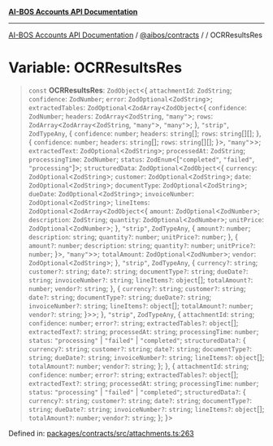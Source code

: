 [**AI-BOS Accounts API Documentation**](../../../README.md)

***

[AI-BOS Accounts API Documentation](../../../README.md) / [@aibos/contracts](../README.md) / [](../README.md) / OCRResultsRes

# Variable: OCRResultsRes

> `const` **OCRResultsRes**: `ZodObject`\<\{ `attachmentId`: `ZodString`; `confidence`: `ZodNumber`; `error`: `ZodOptional`\<`ZodString`\>; `extractedTables`: `ZodOptional`\<`ZodArray`\<`ZodObject`\<\{ `confidence`: `ZodNumber`; `headers`: `ZodArray`\<`ZodString`, `"many"`\>; `rows`: `ZodArray`\<`ZodArray`\<`ZodString`, `"many"`\>, `"many"`\>; \}, `"strip"`, `ZodTypeAny`, \{ `confidence`: `number`; `headers`: `string`[]; `rows`: `string`[][]; \}, \{ `confidence`: `number`; `headers`: `string`[]; `rows`: `string`[][]; \}\>, `"many"`\>\>; `extractedText`: `ZodOptional`\<`ZodString`\>; `processedAt`: `ZodString`; `processingTime`: `ZodNumber`; `status`: `ZodEnum`\<\[`"completed"`, `"failed"`, `"processing"`\]\>; `structuredData`: `ZodOptional`\<`ZodObject`\<\{ `currency`: `ZodOptional`\<`ZodString`\>; `customer`: `ZodOptional`\<`ZodString`\>; `date`: `ZodOptional`\<`ZodString`\>; `documentType`: `ZodOptional`\<`ZodString`\>; `dueDate`: `ZodOptional`\<`ZodString`\>; `invoiceNumber`: `ZodOptional`\<`ZodString`\>; `lineItems`: `ZodOptional`\<`ZodArray`\<`ZodObject`\<\{ `amount`: `ZodOptional`\<`ZodNumber`\>; `description`: `ZodString`; `quantity`: `ZodOptional`\<`ZodNumber`\>; `unitPrice`: `ZodOptional`\<`ZodNumber`\>; \}, `"strip"`, `ZodTypeAny`, \{ `amount?`: `number`; `description`: `string`; `quantity?`: `number`; `unitPrice?`: `number`; \}, \{ `amount?`: `number`; `description`: `string`; `quantity?`: `number`; `unitPrice?`: `number`; \}\>, `"many"`\>\>; `totalAmount`: `ZodOptional`\<`ZodNumber`\>; `vendor`: `ZodOptional`\<`ZodString`\>; \}, `"strip"`, `ZodTypeAny`, \{ `currency?`: `string`; `customer?`: `string`; `date?`: `string`; `documentType?`: `string`; `dueDate?`: `string`; `invoiceNumber?`: `string`; `lineItems?`: `object`[]; `totalAmount?`: `number`; `vendor?`: `string`; \}, \{ `currency?`: `string`; `customer?`: `string`; `date?`: `string`; `documentType?`: `string`; `dueDate?`: `string`; `invoiceNumber?`: `string`; `lineItems?`: `object`[]; `totalAmount?`: `number`; `vendor?`: `string`; \}\>\>; \}, `"strip"`, `ZodTypeAny`, \{ `attachmentId`: `string`; `confidence`: `number`; `error?`: `string`; `extractedTables?`: `object`[]; `extractedText?`: `string`; `processedAt`: `string`; `processingTime`: `number`; `status`: `"processing"` \| `"failed"` \| `"completed"`; `structuredData?`: \{ `currency?`: `string`; `customer?`: `string`; `date?`: `string`; `documentType?`: `string`; `dueDate?`: `string`; `invoiceNumber?`: `string`; `lineItems?`: `object`[]; `totalAmount?`: `number`; `vendor?`: `string`; \}; \}, \{ `attachmentId`: `string`; `confidence`: `number`; `error?`: `string`; `extractedTables?`: `object`[]; `extractedText?`: `string`; `processedAt`: `string`; `processingTime`: `number`; `status`: `"processing"` \| `"failed"` \| `"completed"`; `structuredData?`: \{ `currency?`: `string`; `customer?`: `string`; `date?`: `string`; `documentType?`: `string`; `dueDate?`: `string`; `invoiceNumber?`: `string`; `lineItems?`: `object`[]; `totalAmount?`: `number`; `vendor?`: `string`; \}; \}\>

Defined in: [packages/contracts/src/attachments.ts:263](https://github.com/pohlai88/accounts/blob/48103fb36d28b2b9bfb33472b6de2f719773cde9/packages/contracts/src/attachments.ts#L263)
